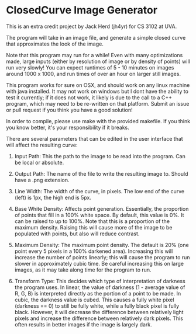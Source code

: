 # ClosedCurve Image Generator #

This is an extra credit project by Jack Herd (jh4yr) for CS 3102 at UVA.

The program will take in an image file, and generate a simple closed curve that approximates the look of the image.

Note that this program may run for a while! Even with many optimizations made, large inputs (either by resolution of image or by density of points) will run very slowly! You can expect runtimes of 5 - 10 minutes on images around 1000 x 1000, and run times of over an hour on larger still images.

This program works for sure on OSX, and should work on any linux machine with java installed. It may not work on windows but I dont have the ability to test it currently; if it does not work, it likely is due to the call to a C++ program, which may need to be re-written on that platform. Submit an issue or pull request if you think you have a good solution!

In order to compile, please use make with the provided makefile. If you think you know better, it's your responsibility if it breaks.

There are several parameters that can be edited in the user interface that will affect the resulting curve:

1. Input Path: This the path to the image to be read into the program. Can be local or absolute.

2. Output Path: The name of the file to write the resulting image to. Should have a .png extension.

3. Line Width: The width of the curve, in pixels. The low end of the curve (left) is 1px, the high end is 5px.

4. Base White Density: Affects point generation. Essentially, the proportion of points that fill in a 100% white space. By default, this value is 0%. It can be raised to up to 100%. Note that this is a proportion of the maximum density. Raising this will cause more of the image to be populated with points, but also will reduce contrast.

5. Maximum Density: The maximum point density. The default is 20% (one point every 5 pixels in a 100% darkened area). Increasing this will increase the number of points linearly; this will cause the program to run slower in approximately cubic time. Be careful increasing this on large images, as it may take along time for the program to run.

6. Transform Type: This decides which type of interpretation of darkness the program uses. In linear, the value of darkness (1 - average value of R, G, B) is interpreted directly as the portion of a point to be made. In cubic, the darkness value is cubed. This causes a fully white pixel (darkness == 0) to still be fully white, while a fully black pixel is fully black. However, it will decrease the difference between relatively light pixels and increase the difference between relatively dark pixels. This often results in better images if the image is largely dark.
